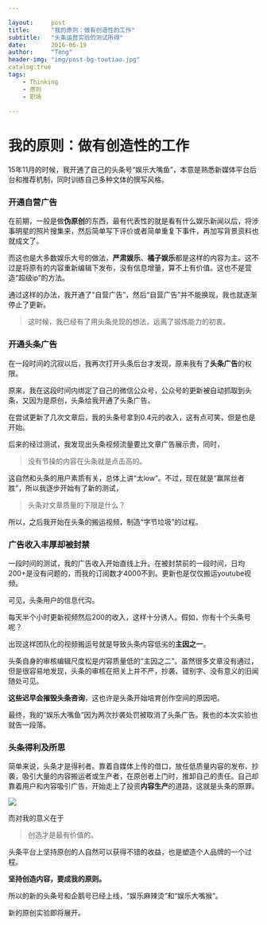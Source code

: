 ```yaml
---

layout:     post
title:      "我的原则：做有创造性的工作"
subtitle:   "头条运营实验的测试所得"
date:       2016-06-19
author:     "Teng"
header-img: "img/post-bg-toutiao.jpg"
catalog:true
tags:
    - Thinking
    - 原则
    - 职场
    
---
```


# 我的原则：做有创造性的工作

15年11月的时候，我开通了自己的头条号“娱乐大嘴鱼”，本意是熟悉新媒体平台后台和推荐机制，同时训练自己多种文体的撰写风格。

### 开通自营广告

在前期，一般是做**伪原创**的东西，最有代表性的就是看有什么娱乐新闻以后，将涉事明星的照片搜集来，然后简单写下评价或者简单重复下事件，再加写背景资料也就成文了。

而这也是大多数娱乐大号的做法，**严肃娱乐**、**橘子娱乐**都是这样的内容为主。这不过是将原有的内容重新编辑下发布，没有信息增量，算不上有价值。这也不是营造“超级ip”的方法。

通过这样的办法，我开通了“自营广告”，然后“自营广告”并不能换现，我也就逐渐停止了更新。

> 这时候，我已经有了用头条兑现的想法，远离了锻炼能力的初衷。

### 开通头条广告

在一段时间的沉寂以后，我再次打开头条后台才发现，原来我有了**头条广告**的权限。

原来，我在这段时间内绑定了自己的微信公众号，公众号的更新被自动抓取到头条，又因为是原创，头条给我开通了头条广告。

在尝试更新了几次文章后，我的头条号拿到0.4元的收入，这有点可笑，但是也是开始。

后来的经过测试，我发现出头条视频流量要比文章广告展示贵，同时，

> 没有节操的内容在头条就是点击高的。

这自然和头条的用户素质有关，总体上讲“太low”。不过，现在就是“赢屌丝者胜”，所以我逐步开始有了新的测试，

> 头条对文章质量的下限是什么？

所以，之后我开始在头条的搬运视频，制造“字节垃圾”的过程。

### 广告收入丰厚却被封禁

一段时间的测试，我的广告收入开始直线上升。在被封禁前的一段时间，日均200+是没有问题的，而我的订阅数才4000不到。更新也是仅仅搬运youtube视频。

可见，头条用户的信息代沟。

每天半个小时更新视频然后200的收入，这样十分诱人。假如，你有十个头条号呢？

出现这样团队化的视频搬运号就是导致头条内容低劣的**主因之一**。

头条自身的审核编辑尺度松是内容质量低的“主因之二”。虽然很多文章没有通过，但是很容易地发现，头条的审核在把关上并不严，抄袭、错别字、没有意义的旧闻随处可见。

**这些迟早会摧毁头条咨询**，这也许是头条开始培育创作空间的原因吧。

最终，我的“娱乐大嘴鱼”因为两次抄袭处罚被取消了头条广告。我也的本次实验也就告一段落。

### 头条得利及所思

简单来说，头条才是得利者。靠着自媒体上传的借口，放任低质量内容的发布、抄袭，吸引大量的内容搬运者或生产者，在原创者上门时，推卸自己的责任。自己却靠着用户和内容吸引广告，开始走上了投资**内容生产**的道路，这就是头条的原罪。

![](http://7xtgob.com2.z0.glb.clouddn.com/toutiaojietu.png)

而对我的意义在于
> 创造才是最有价值的。

头条平台上坚持原创的人自然可以获得不错的收益，也是塑造个人品牌的一个过程。

**坚持创造内容，要成我的原则。**

所以的新的头条号和企鹅号已经上线，“娱乐麻辣烫”和“娱乐大嘴猴”。

新的原创实验即将展开。


